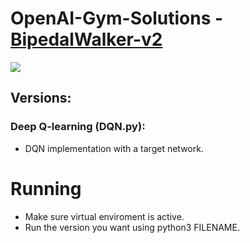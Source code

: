 # OpenAI-Gym-Solutions - [BipedalWalker-v2](https://github.com/openai/gym/wiki/BipedalWalker-v2)

![](../Extra/)

## Versions:

### Deep Q-learning (DQN.py):
- DQN implementation with a target network.

# Running
- Make sure virtual enviroment is active.
- Run the version you want using python3 FILENAME.